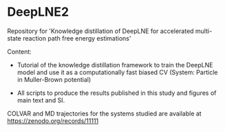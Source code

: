 # DeepLNE2
Repository for 'Knowledge distillation of DeepLNE for accelerated multi-state reaction path free energy estimations'

Content:

- Tutorial of the knowledge distillation framework to train the DeepLNE model and use it as a computationally fast biased CV (System: Particle in Muller-Brown potential)

- All scripts to produce the results published in this study and figures of main text and SI.

COLVAR and MD trajectories for the systems studied are available at https://zenodo.org/records/11111
